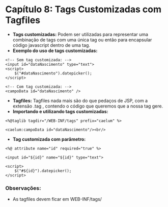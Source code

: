 # Capítulo 8: Tags Customizadas com Tagfiles

* **Tags customizadas:** Podem ser utilizadas para representar uma combinação de tags com uma única tag ou então para encapsular código javascript dentro de uma tag.
* **Exemplo do uso de tags customizadas:**
```
<!-- Sem tag customizada: -->
<input id="dataNascimento" type="text">     
<script>        
	$("#dataNascimento").datepicker();     
</script>
```
```
<!-- Com tag customizada: -->
<campoData id="dataNascimento" />
```
* **Tagfiles:** Tagfiles  nada  mais  são  do  que  pedaços  de  JSP,  com  a  extensão   .tag ,  contendo  o  código  que queremos que a nossa tag gere.
* **Importando e utilizando tags customizadas:**
```
<%@taglib tagdir="/WEB-INF/tags" prefix="caelum" %>

<caelum:campoData id="dataNascimento"/><br/>
```
* **Tag customizada com parâmetro:**
```
<%@ attribute name="id" required="true" %>     

<input id="${id}" name="${id}" type="text">     

<script>         
	$("#${id}").datepicker();     
</script>
```

### Observações:

* As tagfiles devem ficar em WEB-INF/tags/
